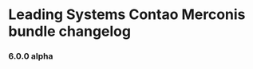 Leading Systems Contao Merconis bundle changelog
===========================================

### 6.0.0 alpha 